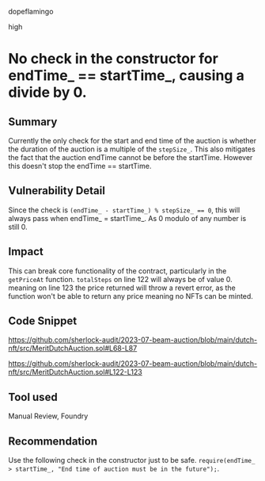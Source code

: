dopeflamingo

high

# No check in the constructor for endTime_ == startTime_, causing a divide by 0.

## Summary

Currently the only check for the start and end time of the auction is whether the duration of the auction is a multiple of the ```stepSize_```. This also mitigates the fact that the auction endTime cannot be before the startTime. However this doesn't stop the endTime == startTime.

## Vulnerability Detail

Since the check is ```(endTime_ - startTime_) % stepSize_ == 0```, this will always pass when endTime_ = startTime_. As 0 modulo of any number is still 0.

## Impact
This can break core functionality of the contract, particularly in the ```getPriceAt``` function. ```totalSteps``` on line 122 will always be of value 0. meaning on line 123 the price returned will throw a revert error, as the function won't be able to return any price meaning no NFTs can be minted. 

## Code Snippet

https://github.com/sherlock-audit/2023-07-beam-auction/blob/main/dutch-nft/src/MeritDutchAuction.sol#L68-L87

https://github.com/sherlock-audit/2023-07-beam-auction/blob/main/dutch-nft/src/MeritDutchAuction.sol#L122-L123

## Tool used

Manual Review, Foundry

## Recommendation

Use the following check in the constructor just to be safe. ```require(endTime_ > startTime_, "End time of auction must be in the future");```.
